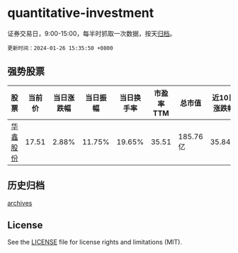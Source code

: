 # quantitative-investment

证券交易日，9:00-15:00，每半时抓取一次数据，按天[归档](archives)。

`更新时间：2024-01-26 15:35:50 +0800`

## 强势股票

|股票|当前价|当日涨跌幅|当日振幅|当日换手率|市盈率TTM|总市值|近10日涨跌幅|
|----|----|----|----|----|----|----|----|
|[华鑫股份](https://xueqiu.com/S/SH600621)|17.51|2.88%|11.75%|19.65%|35.51|185.76亿|35.84%|

## 历史归档

[archives](archives)

## License

See the [LICENSE](LICENSE) file for license rights and limitations (MIT).